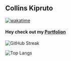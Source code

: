 ## Collins Kipruto
<!--github anual stats-->

[![wakatime](https://wakatime.com/badge/user/d4dca390-d82e-4af6-a51e-279cff40773e.svg)](https://wakatime.com/@d4dca390-d82e-4af6-a51e-279cff40773e)

<h4>Hey check out my <a href="https://collinskandie.com">Portfolion</a></h4>

![GitHub Streak](http://github-readme-streak-stats.herokuapp.com?user=collinskandie&theme=dark&background=000000)

![Top Langs](https://github-readme-stats.vercel.app/api/top-langs/?username=collinskandie&layout=compact&theme=vision-friendly-dark)
